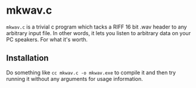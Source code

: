# mkwav.c

`mkwav.c` is a trivial c program which tacks a RIFF 16 bit .wav header
to any arbitrary input file.  In other words, it lets you listen to
arbitrary data on your PC speakers.  For what it's worth.

## Installation

Do something like `cc mkwav.c -o mkwav.exe` to compile it and then try
running it without any arguments for usage information.
